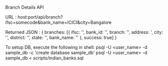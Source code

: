 Branch Details API

URL : host:port/api/branch?ifsc=somecode&bank_name=ICICI&city=Bangalore

Returned JSON : {
	branches: [{
		ifsc: '',
		bank_id: '',
		branch: '',
		address: ',
		city: '',
		district: '',
		state: '',
		bank_name: ''
	}, success: true]
}

To setup DB, execute the following in shell:
	psql -U <user_name> -d sample_db -c 'create database sample_db'
	psql -U <user_name> -d sample_db < scripts/indian_banks.sql